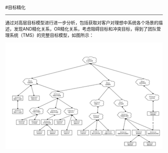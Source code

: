 #目标精化

---

通过对高层目标模型进行进一步分析，包括获取对客户对理想中系统各个场景的描述，发现AND精化关系，OR精化关系，考虑阻碍目标和冲突目标，得到了团队管理系统（TMS）的完整目标模型，如图所示：

![](/img/yunduo-2.png)